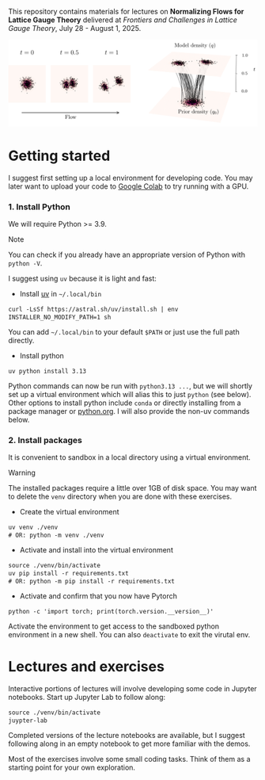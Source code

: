 This repository contains materials for lectures on
**Normalizing Flows for Lattice Gauge Theory**
delivered at
_Frontiers and Challenges in Lattice Gauge Theory_, July 28 - August 1, 2025.

![flow sampling cartoon](./figs/flow_direct_sampling.jpg)

# Getting started
I suggest first setting up a local environment for developing code. You may
later want to upload your code to [Google Colab](https://colab.research.google.com)
to try running with a GPU.

### 1. Install Python
We will require Python >= 3.9.

> [!note]
> You can check if you already have an appropriate version of Python with
> `python -V`.

I suggest using `uv` because it is light and fast:
  
  * Install [uv](https://docs.astral.sh/uv/getting-started/installation/) in `~/.local/bin`
  ```
  curl -LsSf https://astral.sh/uv/install.sh | env INSTALLER_NO_MODIFY_PATH=1 sh
  ```

You can add `~/.local/bin` to your default `$PATH` or just use the full path directly.
  
  * Install python
  ```
  uv python install 3.13
  ```

Python commands can now be run with `python3.13 ...`, but we will shortly set up
a virtual environment which will alias this to just `python` (see below). Other
options to install python include `conda` or directly installing from a package
manager or [python.org](http://python.org). I will also provide the non-uv
commands below.

### 2. Install packages
It is convenient to sandbox in a local directory using a virtual environment.

> [!warning]
> The installed packages require a little over 1GB of disk space. You may want
> to delete the `venv` directory when you are done with these exercises.
  
  * Create the virtual environment
  ```
  uv venv ./venv
  # OR: python -m venv ./venv
  ```

  * Activate and install into the virtual environment
  ```
  source ./venv/bin/activate
  uv pip install -r requirements.txt
  # OR: python -m pip install -r requirements.txt
  ```

  * Activate and confirm that you now have Pytorch
  ```
  python -c 'import torch; print(torch.version.__version__)'
  ```

Activate the environment to get access to the sandboxed python environment in a
new shell. You can also `deactivate` to exit the virutal env.


# Lectures and exercises
Interactive portions of lectures will involve developing some code in Jupyter
notebooks. Start up Jupyter Lab to follow along:
```
source ./venv/bin/activate
juypter-lab
```

Completed versions of the lecture notebooks are available, but I suggest
following along in an empty notebook to get more familiar with the demos.

Most of the exercises involve some small coding tasks. Think of them as a
starting point for your own exploration.
